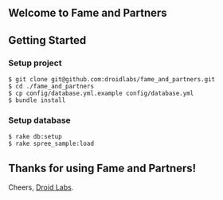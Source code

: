 ## Welcome to Fame and Partners

## Getting Started

### Setup project
```
$ git clone git@github.com:droidlabs/fame_and_partners.git
$ cd ./fame_and_partners
$ cp config/database.yml.example config/database.yml
$ bundle install
```

### Setup database
```
$ rake db:setup
$ rake spree_sample:load
```

## Thanks for using Fame and Partners!

Cheers, [Droid Labs](http://droidlabs.pro).

